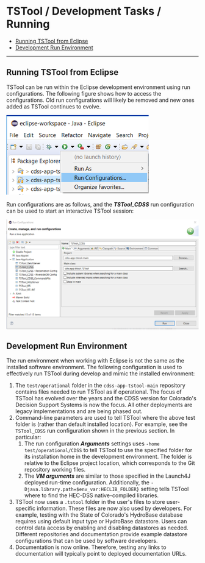 # TSTool / Development Tasks / Running #

* [Running TSTool from Eclipse](#running-tstool-from-eclipse)
* [Development Run Environment](#development-run-environment)

----------------

## Running TSTool from Eclipse ##

TSTool can be run within the Eclipse development environment using run configurations.
The following figure shows how to access the configurations.
Old run configurations will likely be removed and new ones added as TSTool continues to evolve.

![running-configurations-1](images/running-configurations-1.png)

Run configurations are as follows, and the ***TSTool_CDSS*** run configuration can be used to start an interactive TSTool session:

![running-configurations-2](images/running-configurations-2.png)

## Development Run Environment ##

The run environment when working with Eclipse is not the same as the installed software environment.
The following configuration is used to effectively run TSTool during develop and mimic the installed environment:

1. The `test/operational` folder in the `cdss-app-tstool-main` repository contains files needed to run TSTool as if operational.
The focus of TSTool has evolved over the years and the CDSS version for Colorado's Decision Support Systems is now the focus.
All other deployments are legacy implementations and are being phased out.
2. Command-line parameters are used to tell TSTool where the above test folder is (rather than default installed location).
For example, see the `TSTool_CDSS` run configuration shown in the previous section.  In particular:
	1. The run configuration ***Arguments*** settings uses `-home test/operational/CDSS` to tell
	TSTool to use the specified folder for its installation home in the development environment.
	The folder is relative to the Eclipse project location,
	which corresponds to the Git repository working files.
	2. The ***VM arguments*** are similar to those specified in the Launch4J deployed run-time configuration.
	Additionally, the `-Djava.library.path=$env_var:HECLIB_FOLDER}` setting tells TSTool where to find the HEC-DSS
	native-compiled libraries.
3. TSTool now uses a `.tstool` folder in the user's files to store user-specific information.
These files are now also used by developers.
For example, testing with the State of Colorado's HydroBase database requires using default input type or HydroBase datastore.
Users can control data access by enabling and disabling datastores as needed.
Different repositories and documentation provide example datastore configurations that can be used by software developers.
4. Documentation is now online.
Therefore, testing any links to documentation will typically point to deployed documentation URLs.
